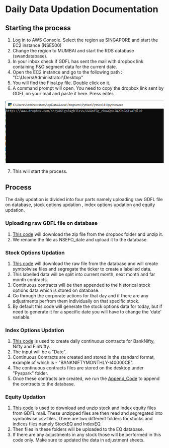 # Daily Data Updation Documentation
## Starting the process
1. Log in to AWS Console. Select the region as SINGAPORE and start the EC2 instance (NSE500) 
2. Change the region to MUMBAI and start the RDS database (swandatabase).
3. In your inbox check if GDFL has sent the mail with dropbox link containing F&O segment data for the current date.
4. Open the EC2 instance and go to the following path : "C:\Users\Administrator\Desktop\"
5. You will find the Final.py file. Double click on it.
6. A command prompt will open. You need to copy the dropbox link sent by GDFL on your mail and paste it here. Press enter.



![](https://github.com/qodeinvestments/Swan-Documentation/blob/35173040855f93ef8272cd6b2a283be6e7555950/Database%20Maintenance/Daily%20Updation/Start.PNG)

7. This will start the process.

## Process
The daily updation is divided into four parts namely uploading raw GDFL file on database, stock options updation , index options updation and equity updation.

### Uploading raw GDFL file on database
1. [This code](https://github.com/qodeinvestments/Swan-Documentation/blob/main/Database%20Maintenance/Daily%20Updation/Codes/UploadGDFLFileToDatabase.py) will download the zip file from the dropbox folder and unzip it.
2. We rename the file as NSEFO_date and upload it to the database.

### Stock Options Updation
1. [This code](https://github.com/qodeinvestments/Swan-Documentation/blob/main/Database%20Maintenance/Daily%20Updation/Codes/Final.py) will download the raw file from the database and will create symbolwise files and segregate the ticker to create a labelled data.
2. This labelled data will be split into current month, next month and far month contracts.
3. Continuous contracts will be then appended to the historical stock options data which is stored on database.
8. Go through the corporate actions for that day and if there are any adjustments perfrom them individually on that specific stock.
9. By default this code will generate the stock options data for today, but if need to generate it for a specific date you will have to change the 'date' variable.

### Index Options Updation
1. [This code](https://github.com/qodeinvestments/Swan-Documentation/blob/main/Database%20Maintenance/Daily%20Updation/Codes/Index_Daily_Contracts.ipynb) is used to create daily continuous contracts for BankNifty, Nifty and FinNifty.
2. The input will be a "Date".
3. Continuous Contracts are created and stored in the standard format, example of which is - "BANKNIFTYMONTHLY-I40000CE".
4. The continuous contracts files are stored on the desktop under "Pyspark" folder.
5. Once these contracts are created, we run the [Append_Code](https://github.com/qodeinvestments/Swan-Documentation/blob/main/Database%20Maintenance/Daily%20Updation/Codes/Daily_Updation_Code.ipynb) to append the contracts to the database.

### Equity Updation
1. [This code](https://github.com/qodeinvestments/Swan-Documentation/blob/main/Database%20Maintenance/Daily%20Updation/Codes/EquityUpdation.py) is used to download and unzip stock and index equity files from GDFL mail. These unzipped files are then read and segregated into symbolwise csv files. There are two different folders for stocks and indices files namely StockEQ and IndexEQ.
2. Then files in these folders will be uploaded to the EQ database.
3. If there are any adjustments in any stock those will be performed in this code only. Make sure to updated the data in adjustment sheets.



